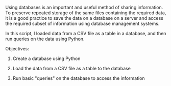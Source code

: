 Using databases is an important and useful method of sharing information. 
To preserve repeated storage of the same files containing the required data, it is a good practice to save the data on a database on a server and access the required subset of information using database management systems.

In this script, I loaded data from a CSV file as a table in a database, and then run queries on the data using Python.

Objectives:

1. Create a database using Python

2. Load the data from a CSV file as a table to the database

3. Run basic "queries" on the database to access the information

